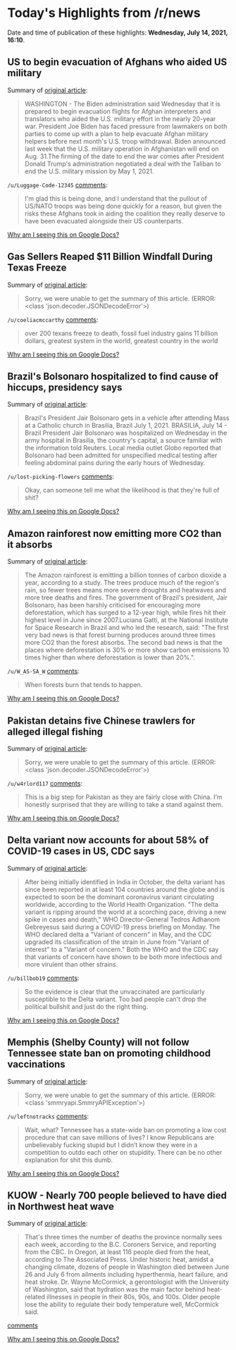 # Today's Highlights from /r/news

Date and time of publication of these highlights: **Wednesday, July 14, 2021, 16:10**.

## US to begin evacuation of Afghans who aided US military

Summary of [original article](https://apnews.com/article/aghanistan-us-evacuation-7efdf3059a2d356b8d8506d991aca9f5):

> WASHINGTON - The Biden administration said Wednesday that it is prepared to begin evacuation flights for Afghan interpreters and translators who aided the U.S. military effort in the nearly 20-year war. President Joe Biden has faced pressure from lawmakers on both parties to come up with a plan to help evacuate Afghan military helpers before next month's U.S. troop withdrawal. Biden announced last week that the U.S. military operation in Afghanistan will end on Aug. 31.The firming of the date to end the war comes after President Donald Trump's administration negotiated a deal with the Taliban to end the U.S. military mission by May 1, 2021.

`/u/Luggage-Code-12345` [comments](https://www.reddit.com/r/news/comments/ok6fjr/us_to_begin_evacuation_of_afghans_who_aided_us/):

> I'm glad this is being done, and I understand that the pullout of US/NATO troops was being done quickly for a reason, but given the risks these Afghans took in aiding the coalition they really deserve to have been evacuated alongside their US counterparts.

[Why am I seeing this on Google Docs?](https://docs.google.com/document/d/1Dc6We63vOXIZsc0op-Bt4abqkYjXzOigalQqFxmvvbM/edit?usp=sharing)

## Gas Sellers Reaped $11 Billion Windfall During Texas Freeze

Summary of [original article](https://www.bloomberg.com/news/articles/2021-07-09/gas-sellers-reaped-11-billion-windfall-during-texas-freeze):

> Sorry, we were unable to get the summary of this article. (ERROR: <class 'json.decoder.JSONDecodeError'>)

`/u/coeliacmccarthy` [comments](https://www.reddit.com/r/news/comments/ok8lx5/gas_sellers_reaped_11_billion_windfall_during/):

> over 200 texans freeze to death, fossil fuel industry gains 11 billion dollars, greatest system in the world, greatest country in the world

[Why am I seeing this on Google Docs?](https://docs.google.com/document/d/1Dc6We63vOXIZsc0op-Bt4abqkYjXzOigalQqFxmvvbM/edit?usp=sharing)

## Brazil's Bolsonaro hospitalized to find cause of hiccups, presidency says

Summary of [original article](https://www.reuters.com/world/americas/brazil-president-bolsonaro-hospitalized-brasilia-says-source-2021-07-14/):

> Brazil's President Jair Bolsonaro gets in a vehicle after attending Mass at a Catholic church in Brasilia, Brazil July 1, 2021. BRASILIA, July 14 - Brazil President Jair Bolsonaro was hospitalized on Wednesday in the army hospital in Brasilia, the country's capital, a source familiar with the information told Reuters. Local media outlet Globo reported that Bolsonaro had been admitted for unspecified medical testing after feeling abdominal pains during the early hours of Wednesday.

`/u/lost-picking-flowers` [comments](https://www.reddit.com/r/news/comments/ok3ju4/brazils_bolsonaro_hospitalized_to_find_cause_of/):

> Okay, can someone tell me what the likelihood is that they're full of shit?

[Why am I seeing this on Google Docs?](https://docs.google.com/document/d/1Dc6We63vOXIZsc0op-Bt4abqkYjXzOigalQqFxmvvbM/edit?usp=sharing)

## Amazon rainforest now emitting more CO2 than it absorbs

Summary of [original article](https://www.theguardian.com/environment/2021/jul/14/amazon-rainforest-now-emitting-more-co2-than-it-absorbs?CMP=Share_iOSApp_Other):

> The Amazon rainforest is emitting a billion tonnes of carbon dioxide a year, according to a study. The trees produce much of the region's rain, so fewer trees means more severe droughts and heatwaves and more tree deaths and fires. The government of Brazil's president, Jair Bolsonaro, has been harshly criticised for encouraging more deforestation, which has surged to a 12-year high, while fires hit their highest level in June since 2007.Luciana Gatti, at the National Institute for Space Research in Brazil and who led the research, said: "The first very bad news is that forest burning produces around three times more CO2 than the forest absorbs. The second bad news is that the places where deforestation is 30% or more show carbon emissions 10 times higher than where deforestation is lower than 20%.".

`/u/W_AS-SA_W` [comments](https://www.reddit.com/r/news/comments/ok6bj4/amazon_rainforest_now_emitting_more_co2_than_it/):

> When forests burn that tends to happen.

[Why am I seeing this on Google Docs?](https://docs.google.com/document/d/1Dc6We63vOXIZsc0op-Bt4abqkYjXzOigalQqFxmvvbM/edit?usp=sharing)

## Pakistan detains five Chinese trawlers for alleged illegal fishing

Summary of [original article](https://www.theguardian.com/world/2021/jul/13/pakistan-detains-five-chinese-trawlers-for-alleged-fishing):

> Sorry, we were unable to get the summary of this article. (ERROR: <class 'json.decoder.JSONDecodeError'>)

`/u/w4rlord117` [comments](https://www.reddit.com/r/news/comments/ok344f/pakistan_detains_five_chinese_trawlers_for/):

> This is a big step for Pakistan as they are fairly close with China. I’m honestly surprised that they are willing to take a stand against them.

[Why am I seeing this on Google Docs?](https://docs.google.com/document/d/1Dc6We63vOXIZsc0op-Bt4abqkYjXzOigalQqFxmvvbM/edit?usp=sharing)

## Delta variant now accounts for about 58% of COVID-19 cases in US, CDC says

Summary of [original article](https://abcnews.go.com/Health/delta-variant-now-accounts-58-covid-19-cases/story?id=78834579):

> After being initially identified in India in October, the delta variant has since been reported in at least 104 countries around the globe and is expected to soon be the dominant coronavirus variant circulating worldwide, according to the World Health Organization. "The delta variant is ripping around the world at a scorching pace, driving a new spike in cases and death," WHO Director-General Tedros Adhanom Gebreyesus said during a COVID-19 press briefing on Monday. The WHO declared delta a "Variant of concern" in May, and the CDC upgraded its classification of the strain in June from "Variant of interest" to a "Variant of concern." Both the WHO and the CDC say that variants of concern have shown to be both more infectious and more virulent than other strains.

`/u/billbob19` [comments](https://www.reddit.com/r/news/comments/ok1h3b/delta_variant_now_accounts_for_about_58_of/):

> So the evidence is clear that the unvaccinated are particularly susceptible  to the Delta variant.  Too bad people can't drop the political bullshit and just do the right thing.

[Why am I seeing this on Google Docs?](https://docs.google.com/document/d/1Dc6We63vOXIZsc0op-Bt4abqkYjXzOigalQqFxmvvbM/edit?usp=sharing)

## Memphis (Shelby County) will not follow Tennessee state ban on promoting childhood vaccinations

Summary of [original article](https://dailymemphian.com/article/22941/shelby-county-health-department-splits-from-tennessee-childhood-vaccinations):

> Sorry, we were unable to get the summary of this article. (ERROR: <class 'smmryapi.SmmryAPIException'>)

`/u/leftnotracks` [comments](https://www.reddit.com/r/news/comments/ok7wxt/memphis_shelby_county_will_not_follow_tennessee/):

> Wait, what? Tennessee has a state-wide ban on promoting a low cost procedure that can save millions of lives? I know Republicans are unbelievably fucking stupid but I didn’t know they were in a competition to outdo each other on stupidity. There can be no other explanation for shit this dumb.

[Why am I seeing this on Google Docs?](https://docs.google.com/document/d/1Dc6We63vOXIZsc0op-Bt4abqkYjXzOigalQqFxmvvbM/edit?usp=sharing)

## KUOW - Nearly 700 people believed to have died in Northwest heat wave

Summary of [original article](https://kuow.org/stories/nearly-700-people-believed-to-have-died-in-northwest-heat-wave):

> That's three times the number of deaths the province normally sees each week, according to the B.C. Coroners Service, and reporting from the CBC. In Oregon, at least 116 people died from the heat, according to The Associated Press. Under historic heat, amidst a changing climate, dozens of people in Washington died between June 26 and July 6 from ailments including hyperthermia, heart failure, and heat stroke. Dr. Wayne McCormick, a gerontologist with the University of Washington, said that hydration was the main factor behind heat-related illnesses in people in their 80s, 90s, and 100s. Older people lose the ability to regulate their body temperature well, McCormick said.

[comments](https://www.reddit.com/r/news/comments/ok50ti/kuow_nearly_700_people_believed_to_have_died_in/)

[Why am I seeing this on Google Docs?](https://docs.google.com/document/d/1Dc6We63vOXIZsc0op-Bt4abqkYjXzOigalQqFxmvvbM/edit?usp=sharing)

